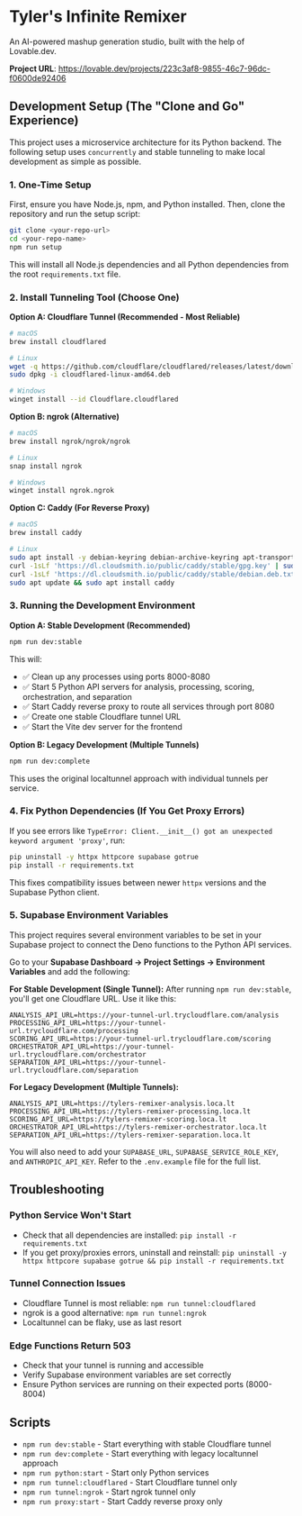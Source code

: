 
# Tyler's Infinite Remixer

An AI-powered mashup generation studio, built with the help of Lovable.dev.

**Project URL**: https://lovable.dev/projects/223c3af8-9855-46c7-96dc-f0600de92406

## Development Setup (The "Clone and Go" Experience)

This project uses a microservice architecture for its Python backend. The following setup uses `concurrently` and stable tunneling to make local development as simple as possible.

### 1. One-Time Setup

First, ensure you have Node.js, npm, and Python installed. Then, clone the repository and run the setup script:

```bash
git clone <your-repo-url>
cd <your-repo-name>
npm run setup
```

This will install all Node.js dependencies and all Python dependencies from the root `requirements.txt` file.

### 2. Install Tunneling Tool (Choose One)

**Option A: Cloudflare Tunnel (Recommended - Most Reliable)**
```bash
# macOS
brew install cloudflared

# Linux
wget -q https://github.com/cloudflare/cloudflared/releases/latest/download/cloudflared-linux-amd64.deb
sudo dpkg -i cloudflared-linux-amd64.deb

# Windows
winget install --id Cloudflare.cloudflared
```

**Option B: ngrok (Alternative)**
```bash
# macOS
brew install ngrok/ngrok/ngrok

# Linux
snap install ngrok

# Windows
winget install ngrok.ngrok
```

**Option C: Caddy (For Reverse Proxy)**
```bash
# macOS
brew install caddy

# Linux
sudo apt install -y debian-keyring debian-archive-keyring apt-transport-https
curl -1sLf 'https://dl.cloudsmith.io/public/caddy/stable/gpg.key' | sudo gpg --dearmor -o /usr/share/keyrings/caddy-stable-archive-keyring.gpg
curl -1sLf 'https://dl.cloudsmith.io/public/caddy/stable/debian.deb.txt' | sudo tee /etc/apt/sources.list.d/caddy-stable.list
sudo apt update && sudo apt install caddy
```

### 3. Running the Development Environment

**Option A: Stable Development (Recommended)**
```bash
npm run dev:stable
```
This will:
- ✅ Clean up any processes using ports 8000-8080
- ✅ Start 5 Python API servers for analysis, processing, scoring, orchestration, and separation
- ✅ Start Caddy reverse proxy to route all services through port 8080
- ✅ Create one stable Cloudflare tunnel URL
- ✅ Start the Vite dev server for the frontend

**Option B: Legacy Development (Multiple Tunnels)**
```bash
npm run dev:complete
```
This uses the original localtunnel approach with individual tunnels per service.

### 4. Fix Python Dependencies (If You Get Proxy Errors)

If you see errors like `TypeError: Client.__init__() got an unexpected keyword argument 'proxy'`, run:

```bash
pip uninstall -y httpx httpcore supabase gotrue
pip install -r requirements.txt
```

This fixes compatibility issues between newer `httpx` versions and the Supabase Python client.

### 5. Supabase Environment Variables

This project requires several environment variables to be set in your Supabase project to connect the Deno functions to the Python API services.

Go to your **Supabase Dashboard → Project Settings → Environment Variables** and add the following:

**For Stable Development (Single Tunnel):**
After running `npm run dev:stable`, you'll get one Cloudflare URL. Use it like this:
```
ANALYSIS_API_URL=https://your-tunnel-url.trycloudflare.com/analysis
PROCESSING_API_URL=https://your-tunnel-url.trycloudflare.com/processing
SCORING_API_URL=https://your-tunnel-url.trycloudflare.com/scoring
ORCHESTRATOR_API_URL=https://your-tunnel-url.trycloudflare.com/orchestrator
SEPARATION_API_URL=https://your-tunnel-url.trycloudflare.com/separation
```

**For Legacy Development (Multiple Tunnels):**
```
ANALYSIS_API_URL=https://tylers-remixer-analysis.loca.lt
PROCESSING_API_URL=https://tylers-remixer-processing.loca.lt
SCORING_API_URL=https://tylers-remixer-scoring.loca.lt
ORCHESTRATOR_API_URL=https://tylers-remixer-orchestrator.loca.lt
SEPARATION_API_URL=https://tylers-remixer-separation.loca.lt
```

You will also need to add your `SUPABASE_URL`, `SUPABASE_SERVICE_ROLE_KEY`, and `ANTHROPIC_API_KEY`. Refer to the `.env.example` file for the full list.

## Troubleshooting

### Python Service Won't Start
- Check that all dependencies are installed: `pip install -r requirements.txt`
- If you get proxy/proxies errors, uninstall and reinstall: `pip uninstall -y httpx httpcore supabase gotrue && pip install -r requirements.txt`

### Tunnel Connection Issues
- Cloudflare Tunnel is most reliable: `npm run tunnel:cloudflared`
- ngrok is a good alternative: `npm run tunnel:ngrok`
- Localtunnel can be flaky, use as last resort

### Edge Functions Return 503
- Check that your tunnel is running and accessible
- Verify Supabase environment variables are set correctly
- Ensure Python services are running on their expected ports (8000-8004)

## Scripts

- `npm run dev:stable` - Start everything with stable Cloudflare tunnel
- `npm run dev:complete` - Start everything with legacy localtunnel approach
- `npm run python:start` - Start only Python services
- `npm run tunnel:cloudflared` - Start Cloudflare tunnel only
- `npm run tunnel:ngrok` - Start ngrok tunnel only
- `npm run proxy:start` - Start Caddy reverse proxy only
